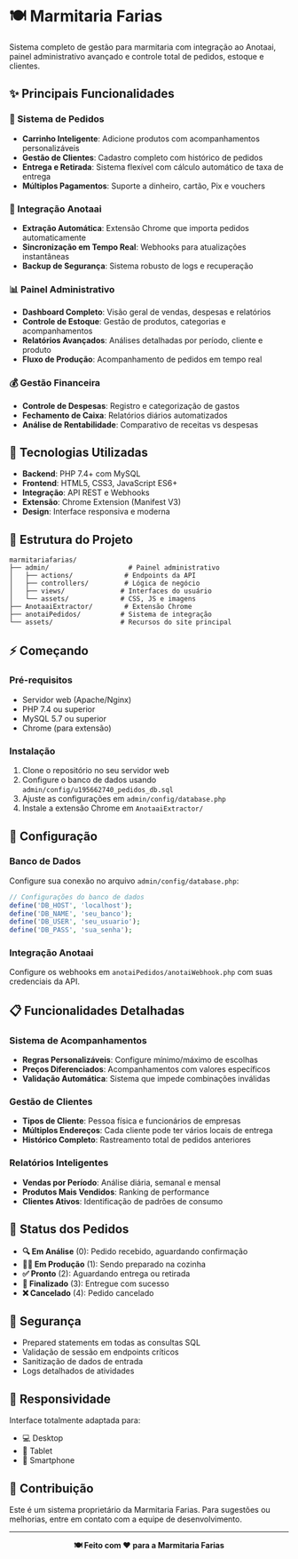 # 🍽️ Marmitaria Farias

Sistema completo de gestão para marmitaria com integração ao Anotaai, painel administrativo avançado e controle total de pedidos, estoque e clientes.

## ✨ Principais Funcionalidades

### 🛒 Sistema de Pedidos
- **Carrinho Inteligente**: Adicione produtos com acompanhamentos personalizáveis
- **Gestão de Clientes**: Cadastro completo com histórico de pedidos
- **Entrega e Retirada**: Sistema flexível com cálculo automático de taxa de entrega
- **Múltiplos Pagamentos**: Suporte a dinheiro, cartão, Pix e vouchers

### 🤖 Integração Anotaai
- **Extração Automática**: Extensão Chrome que importa pedidos automaticamente
- **Sincronização em Tempo Real**: Webhooks para atualizações instantâneas
- **Backup de Segurança**: Sistema robusto de logs e recuperação

### 📊 Painel Administrativo
- **Dashboard Completo**: Visão geral de vendas, despesas e relatórios
- **Controle de Estoque**: Gestão de produtos, categorias e acompanhamentos
- **Relatórios Avançados**: Análises detalhadas por período, cliente e produto
- **Fluxo de Produção**: Acompanhamento de pedidos em tempo real

### 💰 Gestão Financeira
- **Controle de Despesas**: Registro e categorização de gastos
- **Fechamento de Caixa**: Relatórios diários automatizados
- **Análise de Rentabilidade**: Comparativo de receitas vs despesas

## 🚀 Tecnologias Utilizadas

- **Backend**: PHP 7.4+ com MySQL
- **Frontend**: HTML5, CSS3, JavaScript ES6+
- **Integração**: API REST e Webhooks
- **Extensão**: Chrome Extension (Manifest V3)
- **Design**: Interface responsiva e moderna

## 📁 Estrutura do Projeto

```
marmitariafarias/
├── admin/                    # Painel administrativo
│   ├── actions/             # Endpoints da API
│   ├── controllers/         # Lógica de negócio
│   ├── views/              # Interfaces do usuário
│   └── assets/             # CSS, JS e imagens
├── AnotaaiExtractor/        # Extensão Chrome
├── anotaiPedidos/          # Sistema de integração
└── assets/                 # Recursos do site principal
```

## ⚡ Começando

### Pré-requisitos
- Servidor web (Apache/Nginx)
- PHP 7.4 ou superior
- MySQL 5.7 ou superior
- Chrome (para extensão)

### Instalação
1. Clone o repositório no seu servidor web
2. Configure o banco de dados usando `admin/config/u195662740_pedidos_db.sql`
3. Ajuste as configurações em `admin/config/database.php`
4. Instale a extensão Chrome em `AnotaaiExtractor/`

## 🔧 Configuração

### Banco de Dados
Configure sua conexão no arquivo `admin/config/database.php`:

```php
// Configurações do banco de dados
define('DB_HOST', 'localhost');
define('DB_NAME', 'seu_banco');
define('DB_USER', 'seu_usuario');
define('DB_PASS', 'sua_senha');
```

### Integração Anotaai
Configure os webhooks em `anotaiPedidos/anotaiWebhook.php` com suas credenciais da API.

## 📋 Funcionalidades Detalhadas

### Sistema de Acompanhamentos
- **Regras Personalizáveis**: Configure mínimo/máximo de escolhas
- **Preços Diferenciados**: Acompanhamentos com valores específicos
- **Validação Automática**: Sistema que impede combinações inválidas

### Gestão de Clientes
- **Tipos de Cliente**: Pessoa física e funcionários de empresas
- **Múltiplos Endereços**: Cada cliente pode ter vários locais de entrega
- **Histórico Completo**: Rastreamento total de pedidos anteriores

### Relatórios Inteligentes
- **Vendas por Período**: Análise diária, semanal e mensal
- **Produtos Mais Vendidos**: Ranking de performance
- **Clientes Ativos**: Identificação de padrões de consumo

## 🎯 Status dos Pedidos

- **🔍 Em Análise** (0): Pedido recebido, aguardando confirmação
- **👨‍🍳 Em Produção** (1): Sendo preparado na cozinha
- **✅ Pronto** (2): Aguardando entrega ou retirada
- **🎉 Finalizado** (3): Entregue com sucesso
- **❌ Cancelado** (4): Pedido cancelado

## 🔐 Segurança

- Prepared statements em todas as consultas SQL
- Validação de sessão em endpoints críticos
- Sanitização de dados de entrada
- Logs detalhados de atividades

## 📱 Responsividade

Interface totalmente adaptada para:
- 💻 Desktop
- 📱 Tablet
- 📱 Smartphone

## 🤝 Contribuição

Este é um sistema proprietário da Marmitaria Farias. Para sugestões ou melhorias, entre em contato com a equipe de desenvolvimento.

---

<div align="center">
  <strong>🍽️ Feito com ❤️ para a Marmitaria Farias</strong>
</div>
